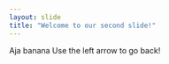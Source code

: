 ```yaml
---
layout: slide
title: "Welcome to our second slide!"
---
```

Aja banana
Use the left arrow to go back!
